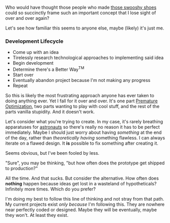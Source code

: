 Who would have thought those people who made [those swooshy shoes](http://www.nike.com/) could so succinctly frame such an important concept that I lose sight of over and over again?

Let's see how familiar this seems to anyone else, maybe (likely) it's just me.

### Development Lifecycle ###
* Come up with an idea
* Tirelessly research technological approaches to implementing said idea
* Begin development
* Determine there's a Better Way<sup>TM</sup>
* Start over
* Eventually abandon project because I'm not making any progress
* Repeat

So this is likely the most frustrating approach anyone has ever taken to doing anything ever. Yet I fall for it over and over. It's one part [Premature Optimization](http://c2.com/cgi/wiki?PrematureOptimization), two parts wanting to play with cool stuff, and the rest of the parts vanilla stupidity. And it doesn't work.

Let's consider what you're trying to create. In my case, it's rarely breathing apparatuses for [astronauts](http://www.youtube.com/watch?v=KaOC9danxNo) so there's really no reason it has to be perfect immediately. Maybe I should just worry about having *something* at the end of the day, rather than *theoretically having* something flawless. I can always iterate on a flawed design. It **is** possible to fix something after creating it.

Seems obvious, but I've been fooled by less.

"Sure", you may be thinking, "but how often does the prototype get shipped to production?"

All the time. And that sucks. But consider the alternative. How often does **nothing** happen because ideas get lost in a wasteland of hypotheticals? Infinitely more times. Which do you prefer?

I'm doing my best to follow this line of thinking and not stray from that path. My current projects exist *only because* I'm following this. They are nowhere near perfectly coded or designed. Maybe they will be eventually, maybe they won't. At least they exist.